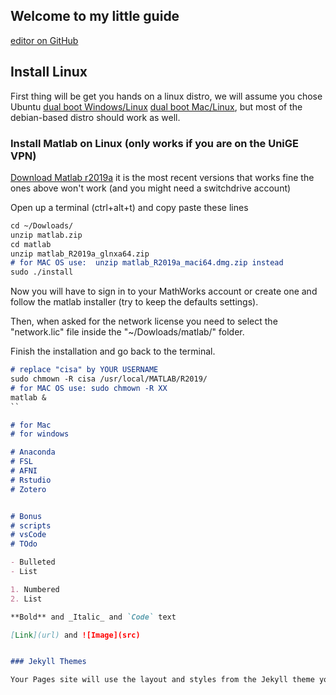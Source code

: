 ## Welcome to my little guide

[editor on GitHub](https://github.com/munoztd0/Hitchhikers_guide_Linux/edit/gh-pages/index.md) 

## Install Linux

First thing will be get you hands on a linux distro, we will assume you chose Ubuntu [dual boot Windows/Linux](https://itsfoss.com/install-ubuntu-dual-boot-mode-windows/) [dual boot Mac/Linux](https://www.lifewire.com/dual-boot-linux-and-mac-os-4125733), but most of the debian-based distro should work as well.

### Install Matlab on Linux (only works if you are on the UniGE VPN)

[Download Matlab r2019a](https://drive.switch.ch/index.php/s/m8PCkw6tKJo40DH) it is the most recent versions that works fine the ones above won't work (and you might need a switchdrive account)

Open up a terminal (ctrl+alt+t) and copy paste these lines
```markdown
cd ~/Dowloads/
unzip matlab.zip
cd matlab
unzip matlab_R2019a_glnxa64.zip
# for MAC OS use:  unzip matlab_R2019a_maci64.dmg.zip instead
sudo ./install
```

Now you will have to sign in to your MathWorks account or create one and follow the matlab installer (try to keep the defaults settings).

Then, when asked for the network license you need to select the "network.lic" file inside the "~/Dowloads/matlab/" folder.

Finish the installation and go back to the terminal. 
```markdown
# replace "cisa" by YOUR USERNAME
sudo chmown -R cisa /usr/local/MATLAB/R2019/
# for MAC OS use: sudo chmown -R XX
matlab &
``

# for Mac
# for windows

# Anaconda
# FSL
# AFNI
# Rstudio
# Zotero


# Bonus
# scripts
# vsCode
# TOdo

- Bulleted
- List

1. Numbered
2. List

**Bold** and _Italic_ and `Code` text

[Link](url) and ![Image](src)


### Jekyll Themes

Your Pages site will use the layout and styles from the Jekyll theme you have selected in your [repository settings](https://github.com/munoztd0/Hitchhikers_guide_Linux/settings). The name of this theme is saved in the Jekyll `_config.yml` configuration file.

